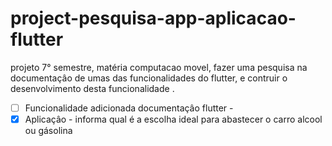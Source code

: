 # project-pesquisa-app-aplicacao-flutter
 projeto 7° semestre, matéria computacao movel, fazer uma pesquisa  na documentaçâo de umas das funcionalidades  do flutter, e contruir o desenvolvimento desta funcionalidade .
 
- [ ]  Funcionalidade adicionada documentaçâo flutter - 
- [x]  Aplicaçâo - informa qual é a escolha ideal para abastecer o carro alcool ou gásolina
